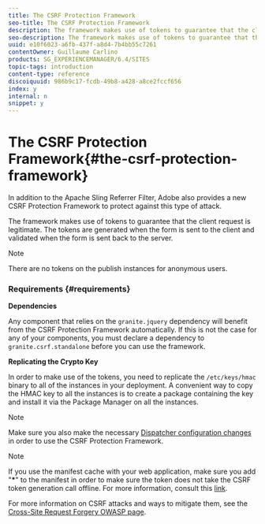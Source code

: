 ```yaml
---
title: The CSRF Protection Framework
seo-title: The CSRF Protection Framework
description: The framework makes use of tokens to guarantee that the client request is legitimate
seo-description: The framework makes use of tokens to guarantee that the client request is legitimate
uuid: e10f6023-a6fb-437f-a8d4-7b4bb55c7261
contentOwner: Guillaume Carlino
products: SG_EXPERIENCEMANAGER/6.4/SITES
topic-tags: introduction
content-type: reference
discoiquuid: 986b9c17-fcdb-49b8-a428-a8ce2fccf656
index: y
internal: n
snippet: y
---
```


# The CSRF Protection Framework{#the-csrf-protection-framework}

In addition to the Apache Sling Referrer Filter, Adobe also provides a new CSRF Protection Framework to protect against this type of attack.

The framework makes use of tokens to guarantee that the client request is legitimate. The tokens are generated when the form is sent to the client and validated when the form is sent back to the server.

>[!NOTE]
>
>There are no tokens on the publish instances for anonymous users.

### Requirements {#requirements}

**Dependencies**

Any component that relies on the `granite.jquery` dependency will benefit from the CSRF Protection Framework automatically. If this is not the case for any of your components, you must declare a dependency to `granite.csrf.standalone` before you can use the framework.

**Replicating the Crypto Key**

In order to make use of the tokens, you need to replicate the `/etc/keys/hmac` binary to all of the instances in your deployment. A convenient way to copy the HMAC key to all the instances is to create a package containing the key and install it via the Package Manager on all the instances.

<!--
Comment Type: draft

<p>If <a href="../../../sites/administering/using/saml-2-0-authenticationhandler.md">SAML</a> is configured, be sure to exclude the <span class="code">saml </span>node from the package.</p>
<p>Specify the package filter as </p>
<ul>
<li><strong>Root path</strong> : <span class="code">/etc/key</span></li>
<li><strong>Rules</strong> : <span class="code">exclude | /etc/key/saml</span></li>
</ul>
-->

>[!NOTE]
>
>Make sure you also make the necessary [Dispatcher configuration changes](https://helpx.adobe.com/experience-manager/dispatcher/user-guide.html) in order to use the CSRF Protection Framework.

<!--
Comment Type: draft

<h4>Whitelisting User Agents</h4>
-->

<!--
Comment Type: draft

<p>You also have the option to whitelist user agents for cases like automation where it might be impractical to embed the CSRF Filter.</p>
<p>All the whitelisted user agents will be considered safe by the CSRF Protection Framework. You can enable whitelisting by following the below procedure:</p>
<ol>
<li>Go to the Web Console at http://&lt;serveraddress:port&gt;/system/console/configMgr</li>
<li>Look for and click the <strong>Adobe Granite CSRF Filter</strong> service.</li>
<li>Add the user agent to the <strong>Safe User Agents</strong> list and click Save.</li>
</ol>
-->

>[!NOTE]
>
>If you use the manifest cache with your web application, make sure you add "**&#42;**" to the manifest in order to make sure the token does not take the CSRF token generation call offline. For more information, consult this [link](http://www.w3.org/TR/offline-webapps/).
>
>For more information on CSRF attacks and ways to mitigate them, see the [Cross-Site Request Forgery OWASP page](https://www.owasp.org/index.php/Cross-Site_Request_Forgery_%28CSRF%29).

